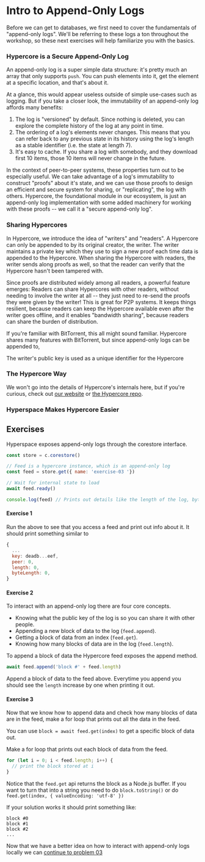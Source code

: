 # Intro to Append-Only Logs
Before we can get to databases, we first need to cover the fundamentals of "append-only logs". We'll be referring to these logs a ton throughout the workshop, so these next exercises will help familiarize you with the basics.

### Hypercore is a Secure Append-Only Log
An append-only log is a super simple data structure: it's pretty much an array that only supports `push`. You can push elements into it, get the element at a specific location, and that's about it.

At a glance, this would appear useless outside of simple use-cases such as logging. But if you take a closer look, the immutability of an append-only log affords many benefits:
1. The log is "versioned" by default. Since nothing is deleted, you can explore the complete history of the log at any point in time.
2. The ordering of a log's elements never changes. This means that you can refer back to any previous state in its history using the log's length as a stable identifier (i.e. the state at length 7).
3. It's easy to cache. If you share a log with somebody, and they download first 10 items, those 10 items will never change in the future.

In the context of peer-to-peer systems, these properties turn out to be especially useful. We can take advantage of a log's immutability to construct "proofs" about it's state, and we can use those proofs to design an efficient and secure system for sharing, or "replicating", the log with others. Hypercore, the foundational module in our ecosystem, is just an append-only log implementation with some added machinery for working with these proofs -- we call it a "secure append-only log".

### Sharing Hypercores

In Hypercore, we introduce the idea of "writers" and "readers". A Hypercore can only be appended to by its original creator, the writer. The writer maintains a private key which they use to sign a new proof each time data is appended to the Hypercore. When sharing the Hypercore with readers, the writer sends along proofs as well, so that the reader can verify that the Hypercore hasn't been tampered with.

Since proofs are distributed widely among all readers, a powerful feature emerges: Readers can share Hypercores with other readers, without needing to involve the writer at all -- they just need to re-send the proofs they were given by the writer! This is great for P2P systems. It keeps things resilient, because readers can keep the Hypercore available even after the writer goes offline, and it enables "bandwidth sharing", because readers can share the burden of distribution. 

If you're familiar with BitTorrent, this all might sound familiar. Hypercore shares many features with BitTorrent, but since append-only logs can be appended to, 

The writer's public key is used as a unique identifier for the Hypercore

### The Hypercore Way
We won't go into the details of Hypercore's internals here, but if you're curious, check out [our website](https://hypercore-protocol.org) or [the Hypercore repo](https://github.com/hypercore-protocol/hypercore).


### Hyperspace Makes Hypercore Easier

## Exercises

Hyperspace exposes append-only logs through the corestore interface.

```js
const store = c.corestore()

// Feed is a hypercore instance, which is an append-only log
const feed = store.get({ name: 'exercise-03 '})

// Wait for internal state to load
await feed.ready()

console.log(feed) // Prints out details like the length of the log, byteLength, the public key etc.
```

#### Exercise 1

Run the above to see that you access a feed and print out info about it.
It should print something similar to

```js
{
  ...
  key: deadb...eef,
  peer: 0,
  length: 0,
  byteLength: 0,
}
```

#### Exercise 2

To interact with an append-only log there are four core concepts.

* Knowing what the public key of the log is so you can share it with other people.
* Appending a new block of data to the log (`feed.append`).
* Getting a block of data from an index (`feed.get`).
* Knowing how many blocks of data are in the log (`feed.length`).

To append a block of data the Hypercore feed exposes the append method.

```js
await feed.append('block #' + feed.length)
```

Append a block of data to the feed above.
Everytime you append you should see the `length` increase by one when printing it out.

#### Exercise 3

Now that we know how to append data and check how many blocks of data are in the feed,
make a for loop that prints out all the data in the feed.

You can use `block = await feed.get(index)` to get a specific block of data out.

Make a for loop that prints out each block of data from the feed.

```js
for (let i = 0; i < feed.length; i++) {
  // print the block stored at i
}
```

Notice that the `feed.get` api returns the block as a Node.js buffer.
If you want to turn that into a string you need to do `block.toString()` or do
`feed.get(index, { valueEncoding: 'utf-8' })`

If your solution works it should print something like:

```
block #0
block #1
block #2
...
```

Now that we have a better idea on how to interact with append-only logs locally we can [continue to problem 03](03.md)
